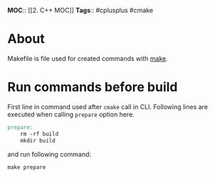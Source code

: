 **MOC**:: [[2. C++ MOC]]
**Tags**:: #cplusplus #cmake 

# About
Makefile is file used for created commands with [make](https://en.wikipedia.org/wiki/Make_(software)).

# Run commands before build
First line in command used after `cmake` call in CLI. Following lines are executed when calling `prepare` option here.
```makefile
prepare:
	rm -rf build
	mkdir build
```
and run following command:
```shell
make prepare
```
